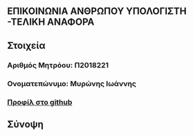 ## ΕΠΙΚΟΙΝΩΝΙΑ ΑΝΘΡΩΠΟΥ ΥΠΟΛΟΓΙΣΤΗ -ΤΕΛΙΚΗ ΑΝΑΦΟΡΑ

## Στοιχεία
### Αριθμός Μητρόου: Π2018221
### Ονοματεπώνυμο: Μυρώνης Ιωάννης
### [Προφίλ στο github](https://github.com/p18myro 'Προφίλ στο github')

## Σύνοψη

